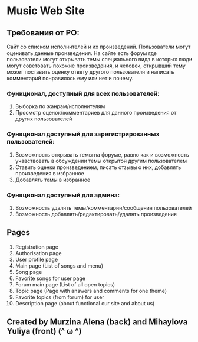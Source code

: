 # Music Web Site

## Требования от PO:
Сайт со списком исполнителей и их произведений. Пользователи могут оценивать данные произведения.
На сайте есть форум где пользователи могут открывать темы специального вида в которых люди могут советовать похожие произведения, и человек, открывший тему может поставить оценку ответу другого пользователя и написать комментарий понравилось ему или нет и почему.

### Функционал, доступный для всех пользователей:
1. Выборка по жанрам/исполнителям
2. Просмотр оценок/комментариев для данного произведения от других пользователей

### Функционал доступный для зарегистрированных пользователей:
1. Возможность открывать темы на форуме, равно как и возможность учавствовать в обсуждении темы открытой другим пользователем
2. Ставить оценки произведением, писать отзывы о них, добавлять произведения в избранное
3. Добавлять темы в избранное

### Функционал доступный для админа:
1. Возможность удалять темы/комментарии/сообщения пользователей
2. Возможность добавлять/редактировать/удалять произведения

## Pages
1. Registration page
2. Authorisation page
3. User profile page
4. Main page (List of songs and menu)
5. Song page
6. Favorite songs for user page
7. Forum main page (List of all open topics)
8. Topic page (Page with answers and comments for one theme)
9. Favorite topics (from forum) for user
10. Description page (about functional our site and about us) 

## Created by Murzina Alena (back) and Mihaylova Yuliya (front) (^ ω ^)
